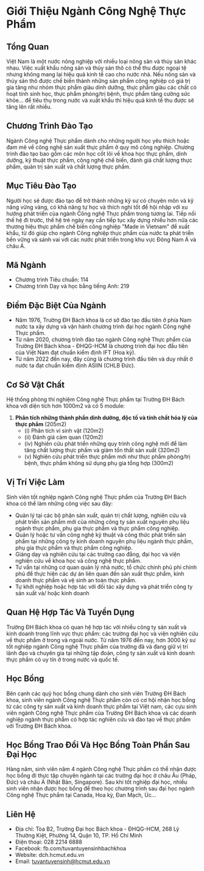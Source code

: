 # Giới Thiệu Ngành Công Nghệ Thực Phẩm

## Tổng Quan
Việt Nam là một nước nông nghiệp với nhiều loại nông sản và thủy sản khác nhau. Việc xuất khẩu nông sản và thủy sản thô có thể thu được ngoại tệ nhưng không mang lại hiệu quả kinh tế cao cho nước nhà. Nếu nông sản và thủy sản thô được chế biến thành những sản phẩm công nghiệp có giá trị gia tăng như nhóm thực phẩm giàu dinh dưỡng, thực phẩm giàu các chất có hoạt tính sinh học, thực phẩm phòng/trị bệnh, thực phẩm tăng cường sức khỏe... để tiêu thụ trong nước và xuất khẩu thì hiệu quả kinh tế thu được sẽ tăng lên rất nhiều.

## Chương Trình Đào Tạo
Ngành Công nghệ Thực phẩm dành cho những người học yêu thích hoặc đam mê về công nghệ sản xuất thực phẩm ở quy mô công nghiệp. Chương trình đào tạo bao gồm các môn học cốt lõi về khoa học thực phẩm, dinh dưỡng, kỹ thuật thực phẩm, công nghệ chế biến, đánh giá chất lượng thực phẩm, quản trị sản xuất và chất lượng thực phẩm.

## Mục Tiêu Đào Tạo
Người học sẽ được đào tạo để trở thành những kỹ sư có chuyên môn và kỹ năng vững vàng, có khả năng tự học và thích nghi tốt để hội nhập với xu hướng phát triển của ngành Công nghệ Thực phẩm trong tương lai. Tiếp nối thế hệ đi trước, thế hệ trẻ ngày nay cần tiếp tục xây dựng nhiều hơn nữa các thương hiệu thực phẩm chế biến công nghiệp "Made in Vietnam" để xuất khẩu, từ đó giúp cho ngành Công nghiệp thực phẩm của nước ta phát triển bền vững và sánh vai với các nước phát triển trong khu vực Đông Nam Á và châu Á.

## Mã Ngành
- Chương trình Tiêu chuẩn: 114
- Chương trình Dạy và học bằng tiếng Anh: 219

## Điểm Đặc Biệt Của Ngành
- Năm 1976, Trường ĐH Bách khoa là cơ sở đào tạo đầu tiên ở phía Nam nước ta xây dựng và vận hành chương trình đại học ngành Công nghệ Thực phẩm.
- Từ năm 2020, chương trình đào tạo ngành Công nghệ Thực phẩm của Trường ĐH Bách khoa - ĐHQG-HCM là chương trình đại học đầu tiên của Việt Nam đạt chuẩn kiểm định IFT (Hoa kỳ).
- Từ năm 2022 đến nay, đây cũng là chương trình đầu tiên và duy nhất ở nước ta đạt chuẩn kiểm định ASIIN (CHLB Đức).

## Cơ Sở Vật Chất
Hệ thống phòng thí nghiệm Công nghệ Thực phẩm tại Trường ĐH Bách khoa với diện tích hơn 1000m2 và có 5 module:
1. **Phân tích những thành phần dinh dưỡng, độc tố và tính chất hóa lý của thực phẩm** (205m2)
   - (i) Phân tích vi sinh vật (120m2)
   - (ii) Đánh giá cảm quan (120m2)
   - (iv) Nghiên cứu phát triển những quy trình công nghệ mới để làm tăng chất lượng thực phẩm và giảm tổn thất sản xuất (320m2)
   - (v) Nghiên cứu phát triển thực phẩm mới như thực phẩm phòng/trị bệnh, thực phẩm không sử dụng phụ gia tổng hợp (300m2)

## Vị Trí Việc Làm
Sinh viên tốt nghiệp ngành Công nghệ Thực phẩm của Trường ĐH Bách khoa có thể làm những công việc sau đây:
- Quản lý tại các bộ phận sản xuất, quản trị chất lượng, nghiên cứu và phát triển sản phẩm mới của những công ty sản xuất nguyên phụ liệu ngành thực phẩm, phụ gia thực phẩm và thực phẩm công nghiệp.
- Quản lý hoặc tư vấn công nghệ kỹ thuật và công thức phát triển sản phẩm tại những công ty kinh doanh nguyên phụ liệu ngành thực phẩm, phụ gia thực phẩm và thực phẩm công nghiệp.
- Giảng dạy và nghiên cứu tại các trường cao đẳng, đại học và viện nghiên cứu về khoa học và công nghệ thực phẩm.
- Tư vấn tại những cơ quan quản lý nhà nước, tổ chức chính phủ phi chính phủ để thực hiện các dự án liên quan đến sản xuất thực phẩm, kinh doanh thực phẩm và vệ sinh an toàn thực phẩm.
- Tự khởi nghiệp hoặc hợp tác với đối tác xây dựng và phát triển công ty sản xuất và/ hoặc kinh doanh

## Quan Hệ Hợp Tác Và Tuyển Dụng
Trường ĐH Bách khoa có quan hệ hợp tác với nhiều công ty sản xuất và kinh doanh trong lĩnh vực thực phẩm: các trường đại học và viện nghiên cứu về thực phẩm ở trong và ngoài nước. Từ năm 1976 đến nay, hơn 3000 kỹ sư tốt nghiệp ngành Công nghệ Thực phẩm của trường đã và đang giữ vị trí lãnh đạo và chuyên gia tại những tập đoàn, công ty sản xuất và kinh doanh thực phẩm có uy tín ở trong nước và quốc tế.

## Học Bổng
Bên cạnh các quỹ học bổng chung dành cho sinh viên Trường ĐH Bách khoa, sinh viên ngành Công nghệ Thực phẩm còn có cơ hội nhận học bổng từ các công ty sản xuất và kinh doanh thực phẩm tại Việt nam, các cựu sinh viên ngành Công nghệ Thực phẩm của Trường ĐH Bách khoa và các doanh nghiệp ngành thực phẩm có hợp tác nghiên cứu và đào tạo về thực phẩm với Trường ĐH Bách khoa.

## Học Bổng Trao Đổi Và Học Bổng Toàn Phần Sau Đại Học
Hàng năm, sinh viên năm 4 ngành Công nghệ Thực phẩm có thể nhận được học bổng đi thực tập chuyên ngành tại các trường đại học ở châu Âu (Pháp, Đức) và châu Á (Nhật Bản, Singapore). Sau khi tốt nghiệp đại học, nhiều sinh viên nhận được học bổng để theo học chương trình sau đại học ngành Công nghệ Thực phẩm tại Canada, Hoa kỳ, Đan Mạch, Úc...

## Liên Hệ
- Địa chỉ: Tòa B2, Trường Đại học Bách khoa - ĐHQG-HCM, 268 Lý Thường Kiệt, Phường 14, Quận 10, TP. Hồ Chí Minh
- Điện thoại: 028 2214 6888
- Facebook: fb.com/tuvantuyensinhbachkhoa
- Website: dch.hcmut.edu.vn
- Email: tuvantuyensinh@hcmut.edu.vn